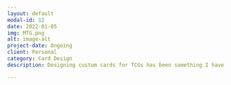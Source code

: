 ```yaml
---
layout: default
modal-id: 12
date: 2022-01-05
img: MTG.png
alt: image-alt
project-date: Ongoing
client: Personal
category: Card Design
description: Designing custom cards for TCGs has been something I have done since I was a child. I would sketch out little drawings with custom abilities and such for my Pokemon cards. As an adult however, while toying around with the new AI art tool Midjourney, I realised that for a bit of fun between myself and my friends, I could create custom MTG cards for use between ourselves, so I made cards based on our DnD characters, and it was fun to show them off. A week later, I had completed a full 100 Card pre-constructed Commander deck, all from cards that were flavoured around our DnD campaign, another week passed and I had another entire 100 Card deck based around the villains of the campaign.  I intended to create a balanced set of cards, that would fit in within a normal game of MTG Commander, and from various test games with my friends it seems to have worked, there are still some minor issues, but overall it was an excellent exersise in design.

---
```

